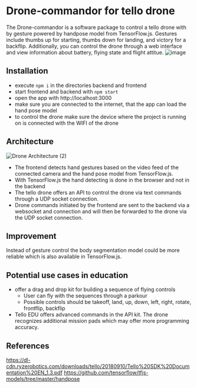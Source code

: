 # Drone-commandor for tello drone
The Drone-commandor is a software package to control a tello drone with by gesture powered by handpose model from TensorFlow.js. Gestures include thumbs up for starting, thumbs down for landing, and victory for a backflip. Additionally, you can control the drone through a web interface and view information about battery, flying state and flight attitue.
![image](https://user-images.githubusercontent.com/18613510/130768871-84f6f641-54b5-4593-b922-55e86122370a.png)


## Installation
- execute `npm i` in the directories backend and frontend
- start frontend and backend with `npm start`
- open the app with http://localhost:3000
- make sure you are connected to the internet, that the app can load the hand pose model
- to control the drone make sure the device where the project is running on is connected with the WIFI of the drone

## Architecture
![Drone Architecture (2)](https://user-images.githubusercontent.com/18613510/130760587-59282b9b-54a0-493a-8c55-3a8897760750.jpg)
- The frontend detects hand gestures based on the video feed of the connected camera and the hand pose model from TensorFlow.js.
- With TensorFlow.js the hand detecting is done in the browser and not in the backend
- The tello drone offers an API to control the drone via text commands through a UDP socket connection.
- Drone commands initiated by the frontend are sent to the backend via a websocket and connection and will then be forwarded to the drone via the UDP socket connection.


## Improvement
Instead of gesture control the body segmentation model could be more reliable which is also available in TensorFlow.js.

## Potential use cases in education
- offer a drag and drop kit for building a sequence of flying controls
  - User can fly with the sequences through a parkour
  - Possible controls should be takeoff, land, up, down, left, right, rotate, frontflip, backflip
- Tello EDU offers advanced commands in the API kit. The drone recognizes additional mission pads which may offer more programming accuracy.  


## References

https://dl-cdn.ryzerobotics.com/downloads/tello/20180910/Tello%20SDK%20Documentation%20EN_1.3.pdf
https://github.com/tensorflow/tfjs-models/tree/master/handpose



